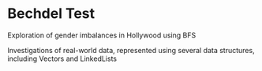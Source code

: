 # Bechdel Test
Exploration of gender imbalances in Hollywood using BFS

Investigations of real-world data, represented using several data structures, including Vectors and LinkedLists
